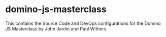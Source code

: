 # domino-js-masterclass
This contains the Source Code and DevOps configurations for the Domino JS Masterclass by John Jardin and Paul Withers
